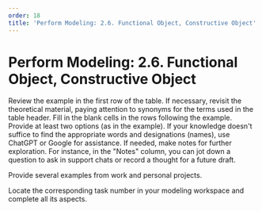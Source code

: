 ```yaml
---
order: 18
title: 'Perform Modeling: 2.6. Functional Object, Constructive Object'
---
```


# Perform Modeling: 2.6. Functional Object, Constructive Object

Review the example in the first row of the table. If necessary, revisit the theoretical material, paying attention to synonyms for the terms used in the table header. Fill in the blank cells in the rows following the example. Provide at least two options (as in the example). If your knowledge doesn't suffice to find the appropriate words and designations (names), use ChatGPT or Google for assistance. If needed, make notes for further exploration. For instance, in the "Notes" column, you can jot down a question to ask in support chats or record a thought for a future draft.

Provide several examples from work and personal projects.

Locate the corresponding task number in your modeling workspace and complete all its aspects.